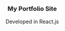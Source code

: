 <!-- PROJECT LOGO -->
<br />
<p align="center">
  <a href="https://peter-sekesan.dev/">
    
  </a>

  <h3 align="center">My Portfolio Site</h3>

  <p align="center">
    Developed in React.js
    <br />
    <br />
